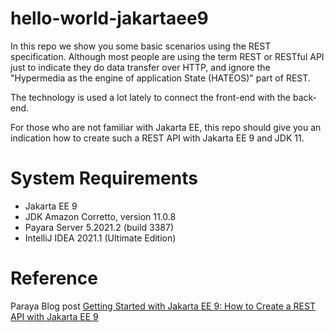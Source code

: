 # hello-world-jakartaee9

In this repo we show you some basic scenarios using the REST specification. 
Although most people are using the term REST or RESTful API just to indicate they do data transfer over HTTP, 
and  ignore the "Hypermedia as the engine of application State (HATEOS)" part of REST. 

The technology is used a lot lately to connect the front-end with the back-end.

For those who are not familiar with Jakarta EE, this repo should give you an indication how to create such a REST API with Jakarta EE 9 and JDK 11.

# System Requirements

* Jakarta EE 9
* JDK Amazon Corretto, version 11.0.8
* Payara Server 5.2021.2 (build 3387)
* IntelliJ IDEA 2021.1 (Ultimate Edition)

# Reference

Paraya Blog post [Getting Started with Jakarta EE 9: How to Create a REST API with Jakarta EE 9](https://blog.payara.fish/getting-started-with-jakarta-ee-9-how-to-create-a-rest-api-with-jakarta-ee-9)
